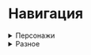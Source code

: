 # Навигация

<details>
<summary>Персонажи</summary>

- [Олаф Фон Баур](characters\OlafFonBaur.md) 
- [Персонаж 2](character2.md)
- [Персонаж 3](character3.md)

</details>
<details>
<summary>Разное</summary>

- [Олаф Фон Баур](characters\OlafFonBaur.md) 
- [Персонаж 2](character2.md)
- [Персонаж 3](character3.md)

</details>